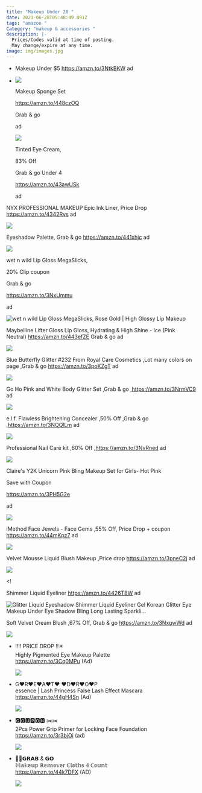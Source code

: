 ```yaml
---
title: "Makeup Under 20 "
date: 2023-06-28T05:48:49.891Z
tags: "amazon "
Category: "makeup & accessories "
description: |-
  Prices/Codes valid at time of posting.
  May change/expire at any time.
image: img/images.jpg
---
```

* M﻿akeup Under $5 https://amzn.to/3NtkBKW ad
*  ![](https://m.media-amazon.com/images/I/61NvTGruLoL._SL1500_.jpg)

   Makeup Sponge Set

   https://amzn.to/448czOQ

   Grab & go

   ad

   ![](https://m.media-amazon.com/images/I/61+5vIMBGgL._SL1500_.jpg)

   Tinted Eye Cream,

   83% Off

   Grab & go Under 4

   https://amzn.to/43awUSk

   ad

NYX PROFESSIONAL MAKEUP Epic Ink Liner, Price Drop https://amzn.to/4342Rvs ad

![](https://m.media-amazon.com/images/I/51PpW3HD9WL._SL1500_.jpg)

Eyeshadow Palette, Grab & go https://amzn.to/441xhjc ad

![](https://m.media-amazon.com/images/I/71m9hFxsRTS._SL1200_.jpg)

<!--StartFragment-->

wet n wild Lip Gloss MegaSlicks,

20% Clip coupon

Grab & go

https://amzn.to/3NxUmmu

ad

![wet n wild Lip Gloss MegaSlicks, Rose Gold | High Glossy Lip Makeup](https://m.media-amazon.com/images/I/718UfpZsr9L._AC_UL320_.jpg)

Maybelline Lifter Gloss Lip Gloss, Hydrating & High Shine - Ice (Pink Neutral) https://amzn.to/443efZE Grab & go ad

![](https://m.media-amazon.com/images/I/61r3MuwPTBL._SL1500_.jpg)

Blue Butterfly Glitter #232 From Royal Care Cosmetics ,Lot many colors on page ,Grab & go https://amzn.to/3poKZgT ad

![](https://m.media-amazon.com/images/I/71fUosfKW3L._SL1000_.jpg)

Go Ho Pink and White Body Glitter Set ,Grab & go ,https://amzn.to/3NrmVC9 ad

![](https://m.media-amazon.com/images/I/71OX8IzOvBL._AC_SL1500_.jpg)

e.l.f. Flawless Brightening Concealer ,50% Off ,Grab & go ,https://amzn.to/3NQQlLm ad

![](https://m.media-amazon.com/images/I/61VAfxXAahL._SL1500_.jpg)

Professional Nail Care kit ,60% Off ,https://amzn.to/3NvRned ad

![](https://m.media-amazon.com/images/I/71WYzuNgcrL._SL1000_.jpg)

Claire's Y2K Unicorn Pink Bling Makeup Set for Girls- Hot Pink

Save with Coupon

https://amzn.to/3PH5G2e

ad

![](https://m.media-amazon.com/images/I/81E7Xvvv+ML._SL1500_.jpg)

iMethod Face Jewels - Face Gems ,55% Off, Price Drop + coupon https://amzn.to/44mKpz7 ad

![](https://m.media-amazon.com/images/I/71MM134V44L._AC_SL1002_.jpg)

Velvet Mousse Liquid Blush Makeup ,Price drop https://amzn.to/3pneC2j ad

![](https://m.media-amazon.com/images/I/61E9rt7zOQL._SL1500_.jpg)

<! 

Shimmer Liquid Eyeliner https://amzn.to/4426T8W ad

<!--EndFragment-->

![Glitter Liquid Eyeshadow Shimmer Liquid Eyeliner Gel Korean Glitter Eye Makeup Under Eye Shadow Bling Long Lasting Sparkli...](https://m.media-amazon.com/images/I/61MhV28xAjL._AC_UL320_.jpg)

<!--StartFragment-->

Soft Velvet Cream Blush ,67% Off, Grab & go https://amzn.to/3NxgwWd ad

<!--EndFragment-->



![](https://m.media-amazon.com/images/I/51Xo6wk0V4L._SL1000_.jpg)

<!--EndFragment-->

* <!--StartFragment-->

  ‼️‼️ PRICE DROP ‼️✴️\
  Highly Pigmented Eye Makeup Palette\
  <https://amzn.to/3Cq0MPu> (Ad)

  <!--EndFragment--><!--StartFragment-->

  ![](https://m.media-amazon.com/images/I/61dh9Y6h75L._SL1000_.jpg)

  <!--EndFragment-->
* <!--StartFragment-->

  G♥R♥E♥A♥T♥ ♥D♥R♥O♥P\
  essence | Lash Princess False Lash Effect Mascara <https://amzn.to/44gH4Sn> (Ad)

  <!--EndFragment--><!--StartFragment-->

  ![](https://m.media-amazon.com/images/I/61K6cQhw4EL._SL1500_.jpg)

  <!--EndFragment-->
* <!--StartFragment-->

  🅲🅾🆄🅿🅾🅽 ✂️✂️\
  2Pcs Power Grip Primer for Locking Face Foundation\
  <https://amzn.to/3r3bjOi> (ad)

  <!--EndFragment--><!--StartFragment-->

  ![](https://m.media-amazon.com/images/I/51QZbtl1xRL._SL1000_.jpg)

  <!--EndFragment-->
* <!--StartFragment-->

  🏃🏃𝗚𝗥𝗔𝗕 & 𝗚𝗢\
  𝕄𝕒𝕜𝕖𝕦𝕡 ℝ𝕖𝕞𝕠𝕧𝕖𝕣 ℂ𝕝𝕠𝕥𝕙𝕤 𝟜 ℂ𝕠𝕦𝕟𝕥\
  <https://amzn.to/44k7DFX> (AD)

  <!--EndFragment--><!--StartFragment-->

  ![](https://m.media-amazon.com/images/I/71tuasnvGNL._SL1500_.jpg)

  <!--EndFragment-->